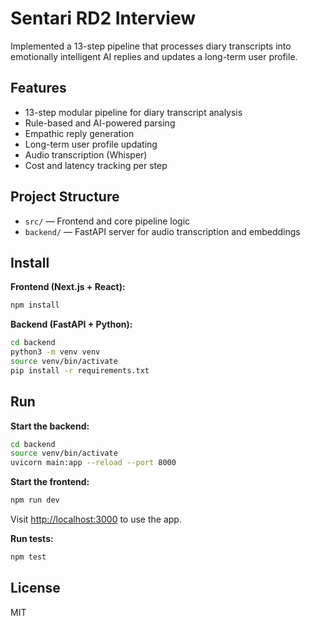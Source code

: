 # Sentari RD2 Interview

Implemented a 13-step pipeline that processes diary transcripts into emotionally intelligent AI replies and updates a long-term user profile.

## Features
- 13-step modular pipeline for diary transcript analysis
- Rule-based and AI-powered parsing
- Empathic reply generation
- Long-term user profile updating
- Audio transcription (Whisper)
- Cost and latency tracking per step

## Project Structure
- `src/` — Frontend and core pipeline logic
- `backend/` — FastAPI server for audio transcription and embeddings

## Install

**Frontend (Next.js + React):**
```sh
npm install
```

**Backend (FastAPI + Python):**
```sh
cd backend
python3 -m venv venv
source venv/bin/activate
pip install -r requirements.txt
```

## Run

**Start the backend:**
```sh
cd backend
source venv/bin/activate
uvicorn main:app --reload --port 8000
```

**Start the frontend:**
```sh
npm run dev
```

Visit [http://localhost:3000](http://localhost:3000) to use the app.

**Run tests:**
```sh
npm test
```

## License
MIT
